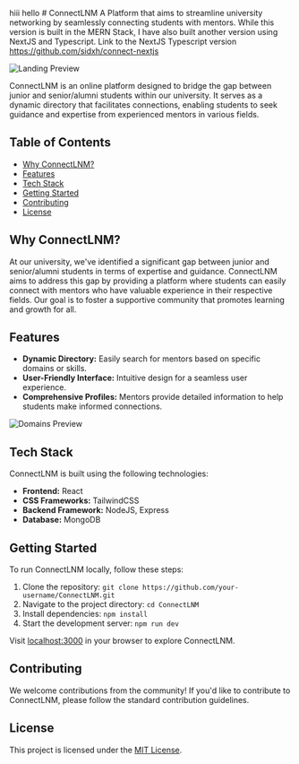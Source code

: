 hiii hello # ConnectLNM
A Platform that aims to streamline university networking by seamlessly connecting students with mentors. While this version is built in the MERN Stack, I have also built another version using NextJS and Typescript.
Link to the NextJS Typescript version 
https://github.com/sidxh/connect-nextjs

![Landing Preview](https://i.postimg.cc/tJ2my26y/connectlnm.png)

ConnectLNM is an online platform designed to bridge the gap between junior and senior/alumni students within our university. It serves as a dynamic directory that facilitates connections, enabling students to seek guidance and expertise from experienced mentors in various fields.

## Table of Contents
- [Why ConnectLNM?](#why-connectlnm)
- [Features](#features)
- [Tech Stack](#tech-stack)
- [Getting Started](#getting-started)
- [Contributing](#contributing)
- [License](#license)

## Why ConnectLNM?

At our university, we've identified a significant gap between junior and senior/alumni students in terms of expertise and guidance. ConnectLNM aims to address this gap by providing a platform where students can easily connect with mentors who have valuable experience in their respective fields. Our goal is to foster a supportive community that promotes learning and growth for all.

## Features

- **Dynamic Directory:** Easily search for mentors based on specific domains or skills.
- **User-Friendly Interface:** Intuitive design for a seamless user experience.
- **Comprehensive Profiles:** Mentors provide detailed information to help students make informed connections.

![Domains Preview](https://i.postimg.cc/C51Z1s5S/image-2023-11-14-02-02-19.png)

## Tech Stack

ConnectLNM is built using the following technologies:

- **Frontend:** React
- **CSS Frameworks:** TailwindCSS
- **Backend Framework:** NodeJS, Express
- **Database:** MongoDB

## Getting Started

To run ConnectLNM locally, follow these steps:

1. Clone the repository: `git clone https://github.com/your-username/ConnectLNM.git`
2. Navigate to the project directory: `cd ConnectLNM`
3. Install dependencies: `npm install`
4. Start the development server: `npm run dev`

Visit [localhost:3000](http://localhost:3000) in your browser to explore ConnectLNM.

## Contributing

We welcome contributions from the community! If you'd like to contribute to ConnectLNM, please follow the standard contribution guidelines.

## License

This project is licensed under the [MIT License](LICENSE).


